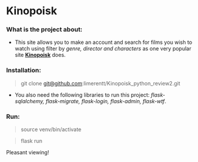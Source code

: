 # Kinopoisk

### What is the project about:
 

 * This site allows you to make an account and search for films you wish to watch using filter by _genre, director and characters_ as one very popular site [**Kinopoisk**](https://ru.wikipedia.org/wiki/%D0%9A%D0%B8%D0%BD%D0%BE%D0%BF%D0%BE%D0%B8%D1%81%D0%BA) does.

### Installation:

> git clone git@github.com:limerentt/Kinopoisk_python_review2.git

 * You also need the following libraries to run this project: _flask-sqlalchemy, flask-migrate, flask-login, flask-admin, flask-wtf_.

### Run:

> source venv/bin/activate

> flask run

Pleasant viewing!
